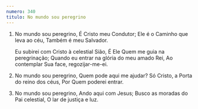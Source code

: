 ```yaml
---
numero: 340
titulo: No mundo sou peregrino
---
```

1. No mundo sou peregrino,
   É Cristo meu Condutor;
   Ele é o Caminho que leva ao céu,
   Também é meu Salvador.

   Eu subirei com Cristo à celestial Sião,
   É Ele Quem me guia na peregrinação;
   Quando eu entrar na glória do meu amado Rei,
   Ao contemplar Sua face, regozijar-me-ei.

2. No mundo sou peregrino,
   Quem pode aqui me ajudar?
   Só Cristo, a Porta do reino dos céus,
   Por Quem poderei entrar.

3. No mundo sou peregrino,
   Ando aqui com Jesus;
   Busco as moradas do Pai celestial,
   O lar de justiça e luz.
